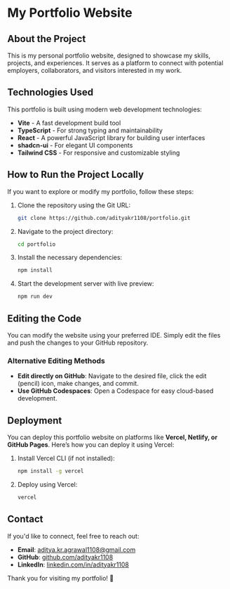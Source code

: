 # My Portfolio Website

## About the Project

This is my personal portfolio website, designed to showcase my skills, projects, and experiences. It serves as a platform to connect with potential employers, collaborators, and visitors interested in my work.

## Technologies Used

This portfolio is built using modern web development technologies:
- **Vite** - A fast development build tool
- **TypeScript** - For strong typing and maintainability
- **React** - A powerful JavaScript library for building user interfaces
- **shadcn-ui** - For elegant UI components
- **Tailwind CSS** - For responsive and customizable styling

## How to Run the Project Locally

If you want to explore or modify my portfolio, follow these steps:

1. Clone the repository using the Git URL:
   ```sh
   git clone https://github.com/adityakr1108/portfolio.git
   ```
2. Navigate to the project directory:
   ```sh
   cd portfolio
   ```
3. Install the necessary dependencies:
   ```sh
   npm install
   ```
4. Start the development server with live preview:
   ```sh
   npm run dev
   ```

## Editing the Code

You can modify the website using your preferred IDE. Simply edit the files and push the changes to your GitHub repository.

### Alternative Editing Methods

- **Edit directly on GitHub**: Navigate to the desired file, click the edit (pencil) icon, make changes, and commit.
- **Use GitHub Codespaces**: Open a Codespace for easy cloud-based development.

## Deployment

You can deploy this portfolio website on platforms like **Vercel, Netlify, or GitHub Pages**. Here’s how you can deploy it using Vercel:

1. Install Vercel CLI (if not installed):
   ```sh
   npm install -g vercel
   ```
2. Deploy using Vercel:
   ```sh
   vercel
   ```

## Contact

If you'd like to connect, feel free to reach out:
- **Email**: aditya.kr.agrawal1108@gmail.com
- **GitHub**: [github.com/adityakr1108](https://github.com/adityakr1108)
- **LinkedIn**: [linkedin.com/in/adityakr1108](https://linkedin.com/in/adityakr1108)

Thank you for visiting my portfolio! 🚀

